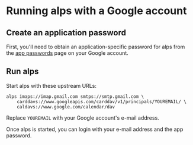# Running alps with a Google account

## Create an application password

First, you'll need to obtain an application-specific password for alps from
the [app passwords] page on your Google account.

## Run alps

Start alps with these upstream URLs:

    alps imaps://imap.gmail.com smtps://smtp.gmail.com \
        carddavs://www.googleapis.com/carddav/v1/principals/YOUREMAIL/ \
        caldavs://www.google.com/calendar/dav

Replace `YOUREMAIL` with your Google account's e-mail address.

Once alps is started, you can login with your e-mail address and the app
password.

[app passwords]: https://security.google.com/settings/security/apppasswords
